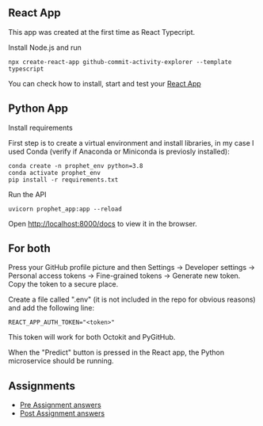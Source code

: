 ## React App

This app was created at the first time as React Typecript. 

Install Node.js and run

```
npx create-react-app github-commit-activity-explorer --template typescript
```

You can check how to install, start and test your [React App](README_REACT.md)

## Python App

Install requirements

First step is to create a virtual environment and install libraries, in my case I used Conda (verify if Anaconda or Miniconda is previosly installed):

```
conda create -n prophet_env python=3.8
conda activate prophet_env
pip install -r requirements.txt
```

Run the API

```
uvicorn prophet_app:app --reload
```

Open [http://localhost:8000/docs](http://localhost:8000/docs) to view it in the browser.

## For both

Press your GitHub profile picture and then Settings -> Developer settings -> Personal access tokens -> Fine-grained tokens -> Generate new token. Copy the token to a secure place.

Create a file called ".env" (it is not included in the repo for obvious reasons) and add the following line:

```
REACT_APP_AUTH_TOKEN="<token>"
```
This token will work for both Octokit and PyGitHub.

When the "Predict" button is pressed in the React app, the Python microservice should be running.

## Assignments
- [Pre Assignment answers](PRE_ASSIGNMENT_ANSWERS.md)
- [Post Assignment answers](POST_ASSIGNMENT_ANSWERS.md)
